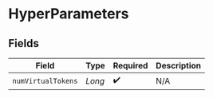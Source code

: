 # HyperParameters


## Fields

| Field              | Type               | Required           | Description        |
| ------------------ | ------------------ | ------------------ | ------------------ |
| `numVirtualTokens` | *Long*             | :heavy_check_mark: | N/A                |